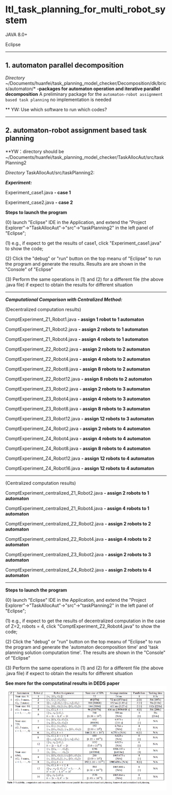 # ltl_task_planning_for_multi_robot_system

JAVA 8.0+

Eclipse

***
## 1. automaton parallel decomposition

_Directory_ ~/Documents/huanfei/task_planning_model_checker/Decomposition/dk/brics/automaton/* 
**-packages for automaton operation and iterative parallel decomposition**
A preliminary package for the `automaton-robot assignment based task planning` no implementation is needed

** YW: Use which software to run which codes?

***
## 2. automaton-robot assignment based task planning
**YW：directory should be ~/Documents/huanfei/task_planning_model_checker/TaskAllocAut/src/taskPlanning2 

_Directory_ TaskAllocAut/src/taskPlanning2:

_**Experiment:**_

Experiment_case1.java **- case 1**

Experiment_case2.java **- case 2**

**Steps to launch the program** 

(0) launch "Eclipse" IDE in the Application, and extend the "Project Explorer"->"TaskAllocAut"->"src"->"taskPlanning2" in the left panel of "Eclipse";

(1) e.g., if expect to get the results of case1, click "Experiment_case1.java" to show the code;

(2) Click the "debug" or "run" button on the top meanu of "Eclipse" to run the program and generate the results. Results are are shown in the "Console" of "Eclipse"

(3) Perform the same operations in (1) and (2) for a different file (the above .java file) if expect to obtain the results for different situation

--------------------------------------------------------

_**Computational Comparison with Centralized Method:**_

(Decentralized computation results)

ComptExperiment_Z1_Robot1.java 
**- assign 1 robot to 1 automaton**

ComptExperiment_Z1_Robot2.java 
**- assign 2 robots to 1 automaton**

ComptExperiment_Z1_Robot4.java 
**- assign 4 robots to 1 automaton**

ComptExperiment_Z2_Robot2.java
**- assign 2 robots to 2 automaton**

ComptExperiment_Z2_Robot4.java
**- assign 4 robots to 2 automaton**

ComptExperiment_Z2_Robot8.java 
**- assign 8 robots to 2 automaton**

ComptExperiment_Z2_Robot12.java 
**- assign 8 robots to 2 automaton**

ComptExperiment_Z3_Robot2.java 
**- assign 2 robots to 3 automaton**

ComptExperiment_Z3_Robot4.java 
**- assign 4 robots to 3 automaton**

ComptExperiment_Z3_Robot8.java 
**- assign 8 robots to 3 automaton**

ComptExperiment_Z3_Robot12.java
**- assign 12 robots to 3 automaton**

ComptExperiment_Z4_Robot2.java 
**- assign 2 robots to 4 automaton**

ComptExperiment_Z4_Robot4.java 
**- assign 4 robots to 4 automaton**

ComptExperiment_Z4_Robot8.java 
**- assign 8 robots to 4 automaton**

ComptExperiment_Z4_Robot12.java 
**- assign 12 robots to 4 automaton**

ComptExperiment_Z4_Robot16.java
**- assign 12 robots to 4 automaton**

-------------------------------------------

(Centralized computation results)

ComptExperiment_centralized_Z1_Robot2.java 
**- assign 2 robots to 1 automaton**

ComptExperiment_centralized_Z1_Robot4.java 
**- assign 4 robots to 1 automaton**

ComptExperiment_centralized_Z2_Robot2.java 
**- assign 2 robots to 2 automaton**

ComptExperiment_centralized_Z2_Robot4.java 
**- assign 4 robots to 2 automaton**

ComptExperiment_centralized_Z3_Robot2.java 
**- assign 2 robots to 3 automaton**

ComptExperiment_centralized_Z4_Robot2.java 
**- assign 2 robots to 4 automaton**

-------------------------------------------------
**Steps to launch the program** 

(0) launch "Eclipse" IDE in the Application, and extend the "Project Explorer"->"TaskAllocAut"->"src"->"taskPlanning2" in the left panel of "Eclipse";

(1) e.g., if expect to get the results of decentralized computation in the case of Z=2, robots = 4, click "ComptExperiment_Z2_Robot4.java" to show the code;

(2) Click the "debug" or "run" button on the top meanu of "Eclipse" to run the program and generate the 'automaton decomposition time' and 'task planning solution computation time'. The results are shown in the "Console" of "Eclipse"

(3) Perform the same operations in (1) and (2) for a different file (the above .java file) if expect to obtain the results for different situation

**See more for the computatinal results in DEDS paper**
![Table 3](https://github.com/huanfez/multi_robot_ltl_task_parallel_decomposition_concurrent_satisfaction/blob/main/results/computational_results.png)

